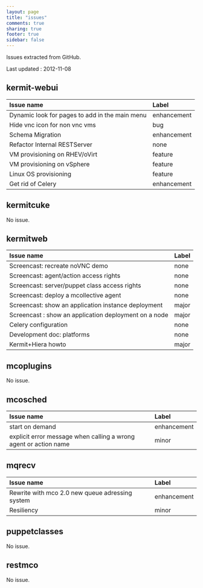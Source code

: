 ```yaml
---
layout: page
title: "issues"
comments: true
sharing: true
footer: true
sidebar: false 
---
```


Issues extracted from GitHub.

Last updated :  2012-11-08


## kermit-webui
| Issue name | Label       
|:-----------|:------------
| Dynamic look for pages to add in the main menu | enhancement
| Hide vnc icon for non vnc vms | bug
| Schema Migration | enhancement
| Refactor Internal RESTServer | none
| VM provisioning on RHEV/oVirt | feature
| VM provisioning on vSphere | feature
| Linux OS provisioning  | feature
| Get rid of Celery  | enhancement


## kermitcuke
No issue.


## kermitweb
| Issue name | Label       
|:-----------|:------------
| Screencast: recreate noVNC demo  | none
| Screencast: agent/action access rights | none
| Screencast: server/puppet class access rights  | none
| Screencast: deploy a mcollective agent  | none
| Screencast: show an application instance deployment | major
| Screencast : show an application deployment on a node | major
| Celery configuration  | none
| Development doc: platforms  | none
| Kermit+Hiera howto  | major


## mcoplugins
No issue.


## mcosched
| Issue name | Label       
|:-----------|:------------
| start on demand | enhancement
| explicit error message when calling a wrong agent or action name | minor


## mqrecv
| Issue name | Label       
|:-----------|:------------
| Rewrite with mco 2.0 new queue adressing system | enhancement
| Resiliency | minor


## puppetclasses
No issue.


## restmco
No issue.


